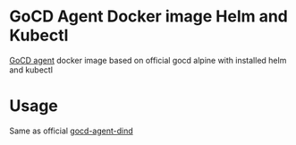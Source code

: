 # GoCD Agent Docker image Helm and Kubectl

[GoCD agent](https://www.gocd.io) docker image based on official gocd alpine with installed helm and kubectl


# Usage

Same as official [gocd-agent-dind](https://github.com/gocd/docker-gocd-agent)
